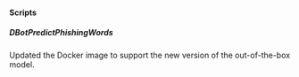 
#### Scripts
##### DBotPredictPhishingWords
Updated the Docker image to support the new version of the out-of-the-box model.